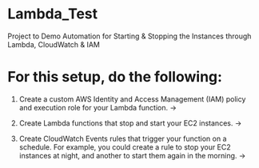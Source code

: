 # Lambda_Test
Project to Demo Automation for Starting &amp; Stopping the Instances through Lambda, CloudWatch &amp; IAM

# For this setup, do the following:

1.    Create a custom AWS Identity and Access Management (IAM) policy and execution role for your Lambda function.
-> 

2.    Create Lambda functions that stop and start your EC2 instances.
->

3.    Create CloudWatch Events rules that trigger your function on a schedule. For example, you could create a rule to stop your EC2 instances at night, and another to start them again in the morning.
-> 
